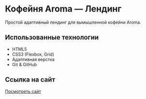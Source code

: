 # Кофейня Aroma — Лендинг

Простой адаптивный лендинг для вымышленной кофейни Aroma.

## Использованные технологии

- HTML5
- CSS3 (Flexbox, Grid)
- Адаптивная верстка
- Git & GitHub

## Ссылка на сайт

[Посмотреть сайт](https://kchakhalyan.github.io/coffeeshop-landing/)
